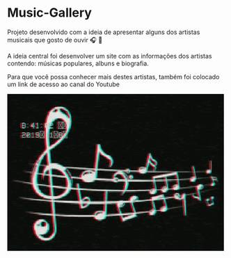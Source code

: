 # Music-Gallery

Projeto desenvolvido com a ideia de apresentar alguns dos artistas musicais que gosto de ouvir 🎧 🎵

A ideia central foi desenvolver um site com as informações dos artistas contendo: músicas populares, albuns e biografia.

Para que você possa conhecer mais destes artistas, também foi colocado um link de acesso ao canal do Youtube 

![music gif](https://github.com/TheusLopes/Music-Gallery/blob/master/Musical%20notes.gif)
